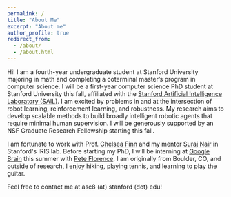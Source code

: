 ```yaml
---
permalink: /
title: "About Me"
excerpt: "About me"
author_profile: true
redirect_from: 
  - /about/
  - /about.html
---
```


Hi! I am a fourth-year undergraduate student at Stanford University majoring in math and completing a coterminal master’s program in computer science. I will be a first-year computer science PhD student at Stanford University this fall, affiliated with the [Stanford Artificial Intelligence Laboratory (SAIL)](https://ai.stanford.edu/). I am excited by problems in and at the intersection of robot learning, reinforcement learning, and robustness. My research aims to develop scalable methods to build broadly intelligent robotic agents that require minimal human supervision. I will be generously supported by an NSF Graduate Research Fellowship starting this fall.  

I am fortunate to work with Prof. [Chelsea Finn](https://ai.stanford.edu/~cbfinn/) and my mentor [Suraj Nair](https://cs.stanford.edu/~surajn/) in Stanford's IRIS lab. Before starting my PhD, I will be interning at [Google Brain](https://research.google/teams/brain/) this summer with [Pete Florence](http://www.peteflorence.com/). I am originally from Boulder, CO, and outside of research, I enjoy hiking, playing tennis, and learning to play the guitar.

Feel free to contact me at asc8 (at) stanford (dot) edu!
